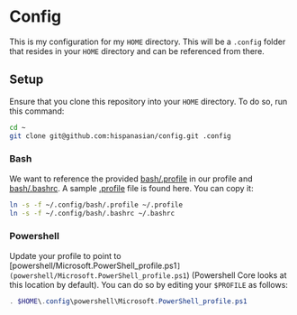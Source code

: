 # Config

This is my configuration for my `HOME` directory. This will be a `.config` folder that resides in your `HOME` directory and can be referenced from there.

## Setup

Ensure that you clone this repository into your `HOME` directory. To do so, run this command:

```bash
cd ~
git clone git@github.com:hispanasian/config.git .config
```

### Bash

We want to reference the provided [bash/.profile](bash/.profile) in our profile and [bash/.bashrc](bash/.bashrc). A sample [.profile](.profile) file is found here. You can copy it:

```bash
ln -s -f ~/.config/bash/.profile ~/.profile
ln -s -f ~/.config/bash/.bashrc ~/.bashrc
```

### Powershell

Update your profile to point to [powershell/Microsoft.PowerShell_profile.ps1`](powershell/Microsoft.PowerShell_profile.ps1`) (Powershell Core looks at this location by default). You can do so by editing your `$PROFILE` as follows:

```powershell
. $HOME\.config\powershell\Microsoft.PowerShell_profile.ps1
```
